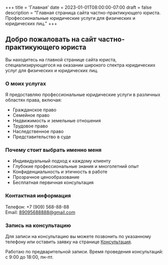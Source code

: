 +++
title = 'Главная'
date = 2023-01-01T08:00:00-07:00
draft = false
description = "Главная страница сайта частно-практикующего юриста. Профессиональные юридические услуги для физических и юридических лиц."
+++


## Добро пожаловать на сайт частно-практикующего юриста

Вы находитесь на главной странице сайта юриста, специализирующегося на оказании широкого спектра юридических услуг для физических и юридических лиц.

### О моих услугах

Я предоставляю профессиональные юридические услуги в различных областях права, включая:

- Гражданское право
- Семейное право
- Недвижимость и земельные отношения
- Трудовое право
- Наследственное право
- Представительство в суде

### Почему стоит выбрать именно меня

- Индивидуальный подход к каждому клиенту
- Глубокие профессиональные знания и многолетний опыт
- Конфиденциальность и этичность в работе
- Прозрачное ценообразование
- Бесплатная первичная консультация

### Контактная информация

Телефон: +7 (909) 568-88-88  
Email: 89095688888@gmail.com

### Запись на консультацию

Для записи на консультацию вы можете позвонить по указанному телефону или оставить заявку на странице [Консультация](/yuridicheskaya-konsultaciya.html).

Работаю по предварительной записи. Время проведения консультаций: с 9:00 до 18:00, пн-пт.
